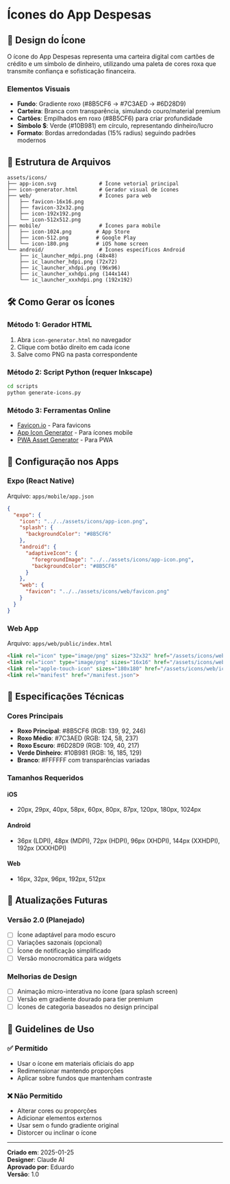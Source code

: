 # Ícones do App Despesas

## 🎨 Design do Ícone

O ícone do App Despesas representa uma carteira digital com cartões de crédito e um símbolo de dinheiro, utilizando uma paleta de cores roxa que transmite confiança e sofisticação financeira.

### Elementos Visuais
- **Fundo**: Gradiente roxo (#8B5CF6 → #7C3AED → #6D28D9)
- **Carteira**: Branca com transparência, simulando couro/material premium
- **Cartões**: Empilhados em roxo (#8B5CF6) para criar profundidade
- **Símbolo $**: Verde (#10B981) em círculo, representando dinheiro/lucro
- **Formato**: Bordas arredondadas (15% radius) seguindo padrões modernos

## 📁 Estrutura de Arquivos

```
assets/icons/
├── app-icon.svg              # Ícone vetorial principal
├── icon-generator.html       # Gerador visual de ícones
├── web/                      # Ícones para web
│   ├── favicon-16x16.png
│   ├── favicon-32x32.png
│   ├── icon-192x192.png
│   └── icon-512x512.png
├── mobile/                   # Ícones para mobile
│   ├── icon-1024.png        # App Store
│   ├── icon-512.png         # Google Play
│   └── icon-180.png         # iOS home screen
└── android/                  # Ícones específicos Android
    ├── ic_launcher_mdpi.png (48x48)
    ├── ic_launcher_hdpi.png (72x72)
    ├── ic_launcher_xhdpi.png (96x96)
    ├── ic_launcher_xxhdpi.png (144x144)
    └── ic_launcher_xxxhdpi.png (192x192)
```

## 🛠️ Como Gerar os Ícones

### Método 1: Gerador HTML
1. Abra `icon-generator.html` no navegador
2. Clique com botão direito em cada ícone
3. Salve como PNG na pasta correspondente

### Método 2: Script Python (requer Inkscape)
```bash
cd scripts
python generate-icons.py
```

### Método 3: Ferramentas Online
- [Favicon.io](https://favicon.io/) - Para favicons
- [App Icon Generator](https://appicon.co/) - Para ícones mobile
- [PWA Asset Generator](https://www.pwabuilder.com/) - Para PWA

## 📱 Configuração nos Apps

### Expo (React Native)
Arquivo: `apps/mobile/app.json`
```json
{
  "expo": {
    "icon": "../../assets/icons/app-icon.png",
    "splash": {
      "backgroundColor": "#8B5CF6"
    },
    "android": {
      "adaptiveIcon": {
        "foregroundImage": "../../assets/icons/app-icon.png",
        "backgroundColor": "#8B5CF6"
      }
    },
    "web": {
      "favicon": "../../assets/icons/web/favicon.png"
    }
  }
}
```

### Web App
Arquivo: `apps/web/public/index.html`
```html
<link rel="icon" type="image/png" sizes="32x32" href="/assets/icons/web/favicon-32x32.png">
<link rel="icon" type="image/png" sizes="16x16" href="/assets/icons/web/favicon-16x16.png">
<link rel="apple-touch-icon" sizes="180x180" href="/assets/icons/web/icon-180x180.png">
<link rel="manifest" href="/manifest.json">
```

## 🎯 Especificações Técnicas

### Cores Principais
- **Roxo Principal**: #8B5CF6 (RGB: 139, 92, 246)
- **Roxo Médio**: #7C3AED (RGB: 124, 58, 237)  
- **Roxo Escuro**: #6D28D9 (RGB: 109, 40, 217)
- **Verde Dinheiro**: #10B981 (RGB: 16, 185, 129)
- **Branco**: #FFFFFF com transparências variadas

### Tamanhos Requeridos

#### iOS
- 20px, 29px, 40px, 58px, 60px, 80px, 87px, 120px, 180px, 1024px

#### Android
- 36px (LDPI), 48px (MDPI), 72px (HDPI), 96px (XHDPI), 144px (XXHDPI), 192px (XXXHDPI)

#### Web
- 16px, 32px, 96px, 192px, 512px

## 🔄 Atualizações Futuras

### Versão 2.0 (Planejado)
- [ ] Ícone adaptável para modo escuro
- [ ] Variações sazonais (opcional)
- [ ] Ícone de notificação simplificado
- [ ] Versão monocromática para widgets

### Melhorias de Design
- [ ] Animação micro-interativa no ícone (para splash screen)
- [ ] Versão em gradiente dourado para tier premium
- [ ] Ícones de categoria baseados no design principal

## 📏 Guidelines de Uso

### ✅ Permitido
- Usar o ícone em materiais oficiais do app
- Redimensionar mantendo proporções
- Aplicar sobre fundos que mantenham contraste

### ❌ Não Permitido
- Alterar cores ou proporções
- Adicionar elementos externos
- Usar sem o fundo gradiente original
- Distorcer ou inclinar o ícone

---

**Criado em**: 2025-01-25  
**Designer**: Claude AI  
**Aprovado por**: Eduardo  
**Versão**: 1.0